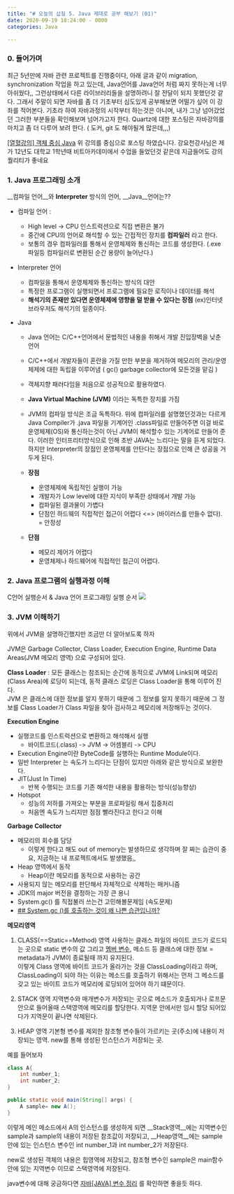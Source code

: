 ```yaml
---
title: "# 오늘의 삽질 5. Java 제대로 공부 해보기 (01)"
date: 2020-09-19 18:24:00 - 0000
categories: Java

---
```



### 0. 들어가며
최근 5년만에 자바 관련 프로젝트를 진행중이다, 아래 글과 같이 migration, synchronization 작업을 하고 있는데, Java언어를 Java언어 처럼 짜지 못하는게 너무 아쉬웠다,, 그런상태에서 다른 라이브러리들을 설명하려니 잘 전달이 되지 못했던것 같다.  그래서 주말이 되면 자바를 좀 더 기초부터 심도있게 공부해보면 어떨가 싶어 이 강좌를 적어본다. 기초라 하여 자바과정의 시작부터 하는것은 아니며, 내가 그냥 넘어갔었던 그러한 부분들을 확인해보며 넘어가고자 한다. Quartz에 대한 포스팅은 자바강의를 마치고 좀 더 다루어 보려 한다. ( 도커, git 도 해야될게 많은데,,,)


[[열혈강의] 객체 중심 Java](https://www.youtube.com/playlist?list=PL7mmuO705dG18OylhSqi8Ooao8eWsxahQ)
위 강의를 중심으로 포스팅 하였습니다. 강요천강사님은 제가 12년도 대학교 1학년때 비트아카데미에서 수업을 들었던것 같은데 지금들어도 강의 퀄리티가 좋네요

### 1. Java 프로그래밍 소개

__컴파일 언어__와 __Interpreter__ 방식의 언어, __Java__언어는??

- 컴파일 언어 :
	- High level -> CPU 인스트럭션으로 직접 변환은 불가
	- 중간에 CPU의 언어로 해석할 수 있는 간접적인 장치를 __컴파일러__ 라고 한다.
	- 보통의 경우 컴파일러를 통해서 운영체제와 통신하는 코드를 생성한다.
	(.exe 파일등 컴파일러로 변환된 순간 용량이 늘어난다.)

- Interpreter 언어
	- 컴파일을 통해서 운영체제와 통신하는 방식의 대안
	- 특정한 프로그램이 실행되면서 프로그램에 필요한 로직이나 데이터를 해석
	- __해석기의 존재만 있다면 운영체제에 영향을 덜 받을 수 있다는 장점__ 
	(ex)인터넷 브라우저도 해석기의 일종이다.


- Java 
	- Java 언어는 C/C++언어에서 문법적인 내용을 취해서 개발 진입장벽을 낮춘 언어
	- C/C++에서 개발자들이 혼란을 가질 만한 부분을 제거하여 메모리의 관리/운영체제에 대한 독립을 이루어냄
	( gc() garbage collector에 모든것을 맡김 )
	- 객체지향 패러다임을 처음으로 성공적으로 활용하였다.
	- __Java Virtual Machine (JVM)__ 이라는 독특한 장치를 가짐
	- JVM의 컴파일 방식은 조금 독특하다. 위에 컴파일러를 설명했던것과는 다르게 Java Compiler가 .java 파일을 기계어인 .class파일로 만들어주면 이걸 바로 운영체제(OS)와 통신하는것이 아닌 JVM이 해석할수 있는 기계어로 만들어 준다. 이러한 인터프리터방식으로 인해 초반 JAVA는 느리다는 말을 듣게 되었다. 하지만 Interpreter의 장점인 운영체제를 안탄다는 장점으로 인해 큰 성공을 거두게 된다.
	
	- __장점__ 
		- 운영체제에 독립적인 실행이 가능
		- 개발자가 Low level에 대한 지식이 부족한 상태에서 개발 가능
		- 컴파일된 결과물이 가볍다
		- 단점인 하드웨의 직접적인 접근이 어렵다 <=> (바이러스를 만들수 없다). = 안정성

	- __단점__
		- 메모리 제어가 어렵다
		- 운영체제나 하드웨어에 직접적인 접근이 어렵다.


### 2. Java 프로그램의 실행과정 이해

C언어 실행순서 & Java 언어 프로그래밍 실행 순서
![](https://jjsk27.files.wordpress.com/2011/12/image_thumb74.png?w=576&h=3)





### 3. JVM 이해하기
위에서 JVM을 설명하긴했지만 조금만 더 알아보도록 하자

JVM은 Garbage Collector, Class Loader, Execution Engine, Runtime Data Areas(JVM 메모리 영역) 으로 구성되어 있다.

__Class Loader__ : 모든 클래스는 참조되는 순간에 동적으로 JVM에 Link되며 메모리(Class Area)에 로딩이 되는데, 동적 클래스 로딩은 Class Loader을 통해 이루어 진다.  
JVM 은 클래스에 대한 정보를 알지 못하기 때문에 그 정보를 알지 못하기 때문에 그 정보를 Class Loader가 Class 파일을 찾아 검사하고 메모리에 저장해두는 것이다. 

__Execution Engine__
- 실행코드를 인스트럭션으로 변환하고 해석해서 실행
	- 바이트코드(.class) -> JVM -> 어셈블리 -> CPU
- Execution Engine이란 ByteCode를 실행하는 Runtime Module이다.
- 일반 Interpreter 는 속도가 느리다는 단점이 있지만 아래와 같은 방식으로 보완한다.
- JIT(Just In Time)
	- 반복 수행되는 코드를 기존 해석한 내용을 활용하는 방식(성능향상)
- Hotspot
	- 성능의 저하를 가져오는 부분을 프로파일링 해서 집중처리
	- 처음엔 속도가 느리지만 점점 빨라진다고 한다고 이해

__Garbage Collector__
- 메모리의 회수를 담당
	- 이렇게 한다고 해도 out of memory는 발생하므로 생각하며 잘 짜는 습관이 중요, 지금하는 내 프로젝트에서도 발생했음,, 
- Heap 영역에서 동작
	- Heap이란 메모리를 동적으로 사용하는 공간
- 사용되지 않는 메모리를 판단해서 자체적으로 삭제하는 매커니즘
- JDK의 major 버전을 결정하는 가장 큰 용니
 - System.gc() 를 직접불러 쓰는건 고민해볼문제임 (속도문제)
 - [## System.gc ()를 호출하는 것이 왜 나쁜 습관입니까?](https://lottogame.tistory.com/1272)

__메모리영역__
1. CLASS(==Static==Method) 영역
	사용하는 클래스 파일의 바이트 코드가 로드되는 곳으로 static 변수의 값 그리고 [멤버 변수](https://ko.wikipedia.org/wiki/%EB%A9%A4%EB%B2%84_%EB%B3%80%EC%88%98), 메소드 등 클래스에 대한 정보 = metadata가 JVM이 종료될때 까지 유지된다.  
	이렇게 Class 영역에 바이트 코드가 올라가는 것을 ClassLoading이라고 하며, ClassLoading이 되야 하는 이유는 메소드를 호출하기 위해서는 먼저 그 메소드를 갖고 있는 바이트 코드가 메모리에 로딩되어 있어야 하기 떄문이다.

2. STACK 영역
	지역변수와 매개변수가 저장되는 곳으로 메소드가 호출되거나 로프문안으로 들어올때 스택영역에 메모리를 할당한다. 지역문 안에서만 임시 할당 되어있다가 지역문이 끝나면 삭제된다.

3. HEAP 영역 
	기본형 변수를 제외한 참조형 변수들이 가르키는 곳(주소)에 내용이 저장되는 영역. new를 통해 생성된 인스턴스가 저장되는 곳.

예를 들어보자

~~~java
class A{
	int number_1;
	int number_2;
}
~~~
~~~java
public static void main(String[] args) { 
	A sample= new A(); 
}
~~~
이렇게 메인 메소드에서 A의 인스턴스를 생성하게 되면 __Stack영역__에는 지역변수인 sample과 sample의 내용이 저장된 참조값이 저장되고, __Heap영역__에는 sample 안에 있는 인스턴스 변수인 int number_1과 int number_2가 저장된다.  

new로 생성된 객체의 내용은 힙영역에 저장되고, 참조형 변수인 sample은 main함수안에 있는 지역변수 이므로 스택영역에 저장된다.  

java변수에 대해 궁금하다면 [자바[JAVA] 변수 정리](https://sleepyeyes.tistory.com/28) 를 확인하면 좋을듯 하다.
